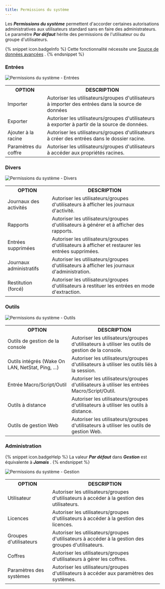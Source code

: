 ```yaml
---
title: Permissions du système
---
```

Les ***Permissions du système*** permettent d'accorder certaines autorisations administratives aux utilisateurs standard sans en faire des administrateurs. Le paramètre ***Par défaut*** hérite des permissions de l'utilisateur ou du groupe d'utilisateurs. 

{% snippet icon.badgeInfo %} 
Cette fonctionnalité nécessite une [Source de données avancées](/rdm/windows/data-sources/data-sources-types/advanced-data-sources/) . 
{% endsnippet %}
 
### Entrées 

![Permissions du système - Entrées](/img/fr/rdm/windows/clip3432.png) 

<table>
	<tr>
		<th>
OPTION 
		</th>
		<th>
DESCRIPTION 
		</th>
	</tr>
	<tr>
		<td>
Importer 
		</td>
		<td>
Autoriser les utilisateurs/groupes d'utilisateurs à importer des entrées dans la source de données 
		</td>
	</tr>
	<tr>
		<td>
Exporter 
		</td>
		<td>
Autoriser les utilisateurs/groupes d'utilisateurs à exporter à partir de la source de données. 
		</td>
	</tr>
	<tr>
		<td>
Ajouter à la racine 
		</td>
		<td>
Autoriser les utilisateurs/groupes d'utilisateurs à créer des entrées dans le dossier racine. 
		</td>
	</tr>
	<tr>
		<td>
Paramètres du coffre 
		</td>
		<td>
Autoriser les utilisateurs/groupes d'utilisateurs à accéder aux propriétés racines. 
		</td>
	</tr>
</table>

### Divers 

![Permissions du système - Divers](/img/fr/rdm/windows/clip3434.png) 

<table>
	<tr>
		<th>
OPTION 
		</th>
		<th>
DESCRIPTION 
		</th>
	</tr>
	<tr>
		<td>
Journaux des activités 
		</td>
		<td>
Autoriser les utilisateurs/groupes d'utilisateurs à afficher les journaux d'activité. 
		</td>
	</tr>
	<tr>
		<td>
Rapports 
		</td>
		<td>
Autoriser les utilisateurs/groupes d'utilisateurs à générer et à afficher des rapports. 
		</td>
	</tr>
	<tr>
		<td>
Entrées supprimées 
		</td>
		<td>
Autoriser les utilisateurs/groupes d'utilisateurs à afficher et restaurer les entrées supprimées. 
		</td>
	</tr>
	<tr>
		<td>
Journaux administratifs 
		</td>
		<td>
Autoriser les utilisateurs/groupes d'utilisateurs à afficher les journaux d'administration. 
		</td>
	</tr>
	<tr>
		<td>
Restitution (forcé) 
		</td>
		<td>
Autoriser les utilisateurs/groupes d'utilisateurs à restituer les entrées en mode d'extraction. 
		</td>
	</tr>
</table>

### Outils 

![Permissions du système - Outils](/img/fr/rdm/windows/clip3621.png) 

<table>
	<tr>
		<th>
OPTION 
		</th>
		<th>
DESCRIPTION 
		</th>
	</tr>
	<tr>
		<td>
Outils de gestion de la console 
		</td>
		<td>
Autoriser les utilisateurs/groupes d'utilisateurs à utiliser les outils de gestion de la console. 
		</td>
	</tr>
	<tr>
		<td>
Outils intégrés (Wake On LAN, NetStat, Ping, ...) 
		</td>
		<td>
Autoriser les utilisateurs/groupes d'utilisateurs à utiliser les outils liés à la session. 
		</td>
	</tr>
	<tr>
		<td>
Entrée Macro/Script/Outil 
		</td>
		<td>
Autoriser les utilisateurs/groupes d'utilisateurs à utiliser les entrées Macro/Script/Outil. 
		</td>
	</tr>
	<tr>
		<td>
Outils à distance 
		</td>
		<td>
Autoriser les utilisateurs/groupes d'utilisateurs à utiliser les outils à distance. 
		</td>
	</tr>
	<tr>
		<td>
Outils de gestion Web 
		</td>
		<td>
Autoriser les utilisateurs/groupes d'utilisateurs à utiliser les outils de gestion Web. 
		</td>
	</tr>
</table>

### Administration 

{% snippet icon.badgeHelp %} 
La valeur ***Par défaut*** dans ***Gestion*** est équivalente à ***Jamais*** . 
{% endsnippet %}
 
![Permissions du système - Gestion](/img/fr/rdm/windows/clip3433.png) 

<table>
	<tr>
		<th>
OPTION 
		</th>
		<th>
DESCRIPTION 
		</th>
	</tr>
	<tr>
		<td>
Utilisateur 
		</td>
		<td>
Autoriser les utilisateurs/groupes d'utilisateurs à accéder à la gestion des utilisateurs. 
		</td>
	</tr>
	<tr>
		<td>
Licences 
		</td>
		<td>
Autoriser les utilisateurs/groupes d'utilisateurs à accéder à la gestion des licences. 
		</td>
	</tr>
	<tr>
		<td>
Groupes d'utilisateurs 
		</td>
		<td>
Autoriser les utilisateurs/groupes d'utilisateurs à accéder à la gestion des groupes d'utilisateurs. 
		</td>
	</tr>
	<tr>
		<td>
Coffres 
		</td>
		<td>
Autoriser les utilisateurs/groupes d'utilisateurs à gérer les coffres. 
		</td>
	</tr>
	<tr>
		<td>
Paramètres des systèmes 
		</td>
		<td>
Autoriser les utilisateurs/groupes d'utilisateurs à accéder aux paramètres des systèmes. 
		</td>
	</tr>
</table>



